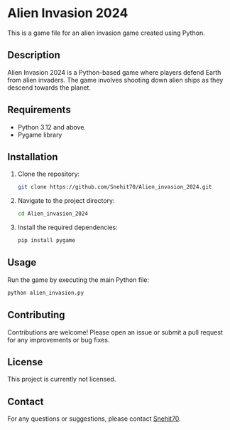 # Alien Invasion 2024

This is a game file for an alien invasion game created using Python.

## Description

Alien Invasion 2024 is a Python-based game where players defend Earth from alien invaders. The game involves shooting down alien ships as they descend towards the planet.

## Requirements

- Python 3.12 and above.
- Pygame library

## Installation

1. Clone the repository:
   ```sh
   git clone https://github.com/Snehit70/Alien_invasion_2024.git
   ```
2. Navigate to the project directory:
   ```sh
   cd Alien_invasion_2024
   ```
3. Install the required dependencies:
   ```sh
   pip install pygame
   ```

## Usage

Run the game by executing the main Python file:
```sh
python alien_invasion.py
```

## Contributing

Contributions are welcome! Please open an issue or submit a pull request for any improvements or bug fixes.

## License

This project is currently not licensed. 

## Contact

For any questions or suggestions, please contact [Snehit70](https://github.com/Snehit70).
